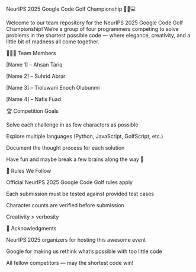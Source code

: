 NeurIPS 2025 Google Code Golf Championship 🏌️‍♂️💻

Welcome to our team repository for the NeurIPS 2025 Google Code Golf Championship!
We’re a group of four programmers competing to solve problems in the shortest possible code —
where elegance, creativity, and a little bit of madness all come together.

🧑‍🤝‍🧑 Team Members

[Name 1] – Ahsan Tariq

[Name 2] – Suhrid Abrar

[Name 3] – Tioluwani Enoch Olubunmi

[Name 4] – Nafis Fuad

🏆 Competition Goals

Solve each challenge in as few characters as possible

Explore multiple languages (Python, JavaScript, GolfScript, etc.)

Document the thought process for each solution

Have fun and maybe break a few brains along the way 🤯

📜 Rules We Follow

Official NeurIPS 2025 Google Code Golf rules apply

Each submission must be tested against provided test cases

Character counts are verified before submission

Creativity > verbosity

🌟 Acknowledgments

NeurIPS 2025
 organizers for hosting this awesome event

Google for making us rethink what’s possible with too little code

All fellow competitors — may the shortest code win!
